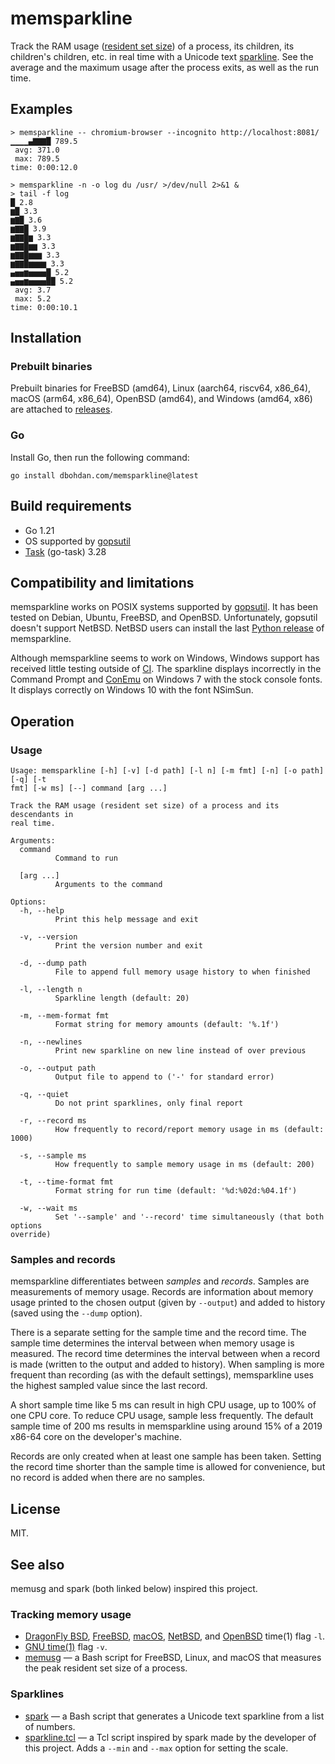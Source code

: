 # memsparkline

Track the RAM usage ([resident set size](https://en.wikipedia.org/wiki/Resident_set_size)) of a process, its children, its children's children, etc. in real time with a Unicode text [sparkline](https://en.wikipedia.org/wiki/Sparkline).
See the average and the maximum usage after the process exits, as well as the run time.

## Examples

```none
> memsparkline -- chromium-browser --incognito http://localhost:8081/
▁▁▁▁▄▇▇▇█ 789.5
 avg: 371.0
 max: 789.5
time: 0:00:12.0
```

```none
> memsparkline -n -o log du /usr/ >/dev/null 2>&1 &
> tail -f log
█ 2.8
▆█ 3.3
▆▇█ 3.6
▆▇▇█ 3.9
▆▇▇█▆ 3.3
▆▇▇█▆▆ 3.3
▆▇▇█▆▆▆ 3.3
▆▇▇█▆▆▆▆ 3.3
▄▅▅▆▅▅▅▅█ 5.2
▄▅▅▆▅▅▅▅██ 5.2
 avg: 3.7
 max: 5.2
time: 0:00:10.1
```

## Installation

### Prebuilt binaries

Prebuilt binaries for
FreeBSD (amd64),
Linux (aarch64, riscv64, x86_64),
macOS (arm64, x86_64),
OpenBSD (amd64),
and Windows (amd64, x86)
are attached to [releases](https://github.com/dbohdan/memsparkline/releases).

### Go

Install Go, then run the following command:

```shell
go install dbohdan.com/memsparkline@latest
```

## Build requirements

- Go 1.21
- OS supported by [gopsutil](https://github.com/shirou/gopsutil)
- [Task](https://taskfile.dev/) (go-task) 3.28

## Compatibility and limitations

memsparkline works on POSIX systems supported by [gopsutil](https://github.com/shirou/gopsutil).
It has been tested on Debian, Ubuntu, FreeBSD, and OpenBSD.
Unfortunately, gopsutil doesn't support NetBSD.
NetBSD users can install the last [Python release](https://pypi.org/project/memsparkline/) of memsparkline.

Although memsparkline seems to work on Windows, Windows support has received little testing outside of [CI](https://en.wikipedia.org/wiki/Continuous_integration).
The sparkline displays incorrectly in the Command Prompt and [ConEmu](https://conemu.github.io/) on Windows 7 with the stock console fonts.
It displays correctly on Windows 10 with the font NSimSun.

## Operation

### Usage

```none
Usage: memsparkline [-h] [-v] [-d path] [-l n] [-m fmt] [-n] [-o path] [-q] [-t
fmt] [-w ms] [--] command [arg ...]

Track the RAM usage (resident set size) of a process and its descendants in
real time.

Arguments:
  command
          Command to run

  [arg ...]
          Arguments to the command

Options:
  -h, --help
          Print this help message and exit

  -v, --version
          Print the version number and exit

  -d, --dump path
          File to append full memory usage history to when finished

  -l, --length n
          Sparkline length (default: 20)

  -m, --mem-format fmt
          Format string for memory amounts (default: '%.1f')

  -n, --newlines
          Print new sparkline on new line instead of over previous

  -o, --output path
          Output file to append to ('-' for standard error)

  -q, --quiet
          Do not print sparklines, only final report

  -r, --record ms
          How frequently to record/report memory usage in ms (default: 1000)

  -s, --sample ms
          How frequently to sample memory usage in ms (default: 200)

  -t, --time-format fmt
          Format string for run time (default: '%d:%02d:%04.1f')

  -w, --wait ms
          Set '--sample' and '--record' time simultaneously (that both options
override)
```

### Samples and records

memsparkline differentiates between _samples_ and _records_.
Samples are measurements of memory usage.
Records are information about memory usage printed to the chosen output (given by `--output`) and added to history (saved using the `--dump` option).

There is a separate setting for the sample time and the record time.
The sample time determines the interval between when memory usage is measured.
The record time determines the interval between when a record is made (written to the output and added to history).
When sampling is more frequent than recording (as with the default settings),
memsparkline uses the highest sampled value since the last record.

A short sample time like 5 ms can result in high CPU usage,
up to 100% of one CPU core.
To reduce CPU usage, sample less frequently.
The default sample time of 200 ms results in memsparkline using around 15% of a 2019 x86-64 core on the developer's machine.

Records are only created when at least one sample has been taken.
Setting the record time shorter than the sample time is allowed for convenience, but no record is added when there are no samples.

## License

MIT.

## See also

memusg and spark (both linked below) inspired this project.

### Tracking memory usage

* [DragonFly BSD](https://man.dragonflybsd.org/?command=time&section=ANY),
  [FreeBSD](https://man.freebsd.org/cgi/man.cgi?query=time&format=html),
  [macOS](https://ss64.com/osx/time.html),
  [NetBSD](https://man.netbsd.org/time.1),
  and [OpenBSD](https://man.openbsd.org/time)
  time(1) flag `-l`.
* [GNU time(1)](https://linux.die.net/man/1/time) flag `-v`.
* [memusg](http://gist.github.com/526585) — a Bash script for FreeBSD, Linux, and macOS that measures the peak resident set size of a process.

### Sparklines

* [spark](https://github.com/holman/spark) — a Bash script that generates a Unicode text sparkline from a list of numbers.
* [sparkline.tcl](https://wiki.tcl-lang.org/page/Sparkline) — a Tcl script inspired by spark made by the developer of this project.
  Adds a `--min` and `--max` option for setting the scale.

